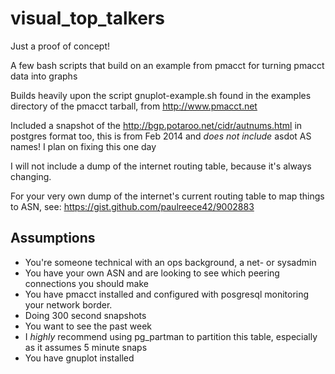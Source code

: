 visual_top_talkers
==================

Just a proof of concept!

A few bash scripts that build on an example from pmacct for turning pmacct data into graphs

Builds heavily upon the script gnuplot-example.sh found in the examples directory of the
pmacct tarball, from http://www.pmacct.net

Included a snapshot of the http://bgp.potaroo.net/cidr/autnums.html in postgres format too,
this is from Feb 2014 and *does not include* asdot AS names! I plan on fixing this one day

I will not include a dump of the internet routing table, because it's always changing.

For your very own dump of the internet's current routing table to map things to ASN, see:
https://gist.github.com/paulreece42/9002883

Assumptions
-----------


- You're someone technical with an ops background, a net- or sysadmin
- You have your own ASN and are looking to see which peering connections you should make
- You have pmacct installed and configured with posgresql monitoring your network border.
- Doing 300 second snapshots
- You want to see the past week
- I *highly* recommend using pg_partman to partition this table, especially as it assumes 5 minute snaps
- You have gnuplot installed
